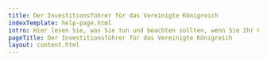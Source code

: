 ```yaml
---
title: Der Investitionsführer für das Vereinigte Königreich
indexTemplate: help-page.html
intro: Hier lesen Sie, was Sie tun und beachten sollten, wenn Sie Ihr Unternehmen im Vereinigten Königreich ansiedeln möchten
pageTitle: Der Investitionsführer für das Vereinigte Königreich
layout: content.html
---
```


